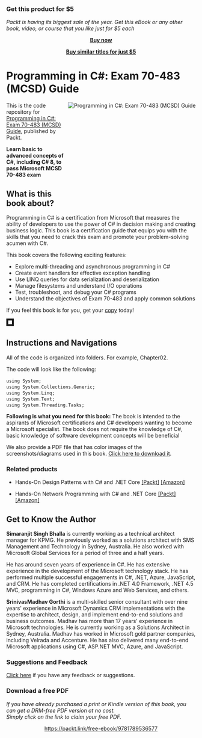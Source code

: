 
### Get this product for $5

<i>Packt is having its biggest sale of the year. Get this eBook or any other book, video, or course that you like just for $5 each</i>


<b><p align='center'>[Buy now](https://packt.link/9781789536577)</p></b>


<b><p align='center'>[Buy similar titles for just $5](https://subscription.packtpub.com/search)</p></b>


# Programming in C#: Exam 70-483 (MCSD) Guide 

<a href="https://www.packtpub.com/in/application-development/programming-c-exam-70-483-mcsd-guide?utm_source=github&utm_medium=repository&utm_campaign=9781789536577"><img src="https://www.packtpub.com/media/catalog/product/cache/e4d64343b1bc593f1c5348fe05efa4a6/9/7/9781789536577-original.jpeg" alt="Programming in C#: Exam 70-483 (MCSD) Guide " height="256px" align="right"></a>

This is the code repository for [Programming in C#: Exam 70-483 (MCSD) Guide](https://www.packtpub.com/in/application-development/programming-c-exam-70-483-mcsd-guide?utm_source=github&utm_medium=repository&utm_campaign=9781789536577), published by Packt.

**Learn basic to advanced concepts of C#, including C# 8, to pass Microsoft MCSD 70-483 exam**

## What is this book about?
Programming in C# is a certification from Microsoft that measures the ability of developers to use the power of C# in decision making and creating business logic. This book is a certification guide that equips you with the skills that you need to crack this exam and promote your problem-solving acumen with C#.


This book covers the following exciting features:
* Explore multi-threading and asynchronous programming in C# 
* Create event handlers for effective exception handling 
* Use LINQ queries for data serialization and deserialization 
* Manage filesystems and understand I/O operations 
* Test, troubleshoot, and debug your C# programs 
* Understand the objectives of Exam 70-483 and apply common solutions

If you feel this book is for you, get your [copy](https://www.amazon.com/dp/178953657X) today!

<a href="https://www.packtpub.com/?utm_source=github&utm_medium=banner&utm_campaign=GitHubBanner"><img src="https://raw.githubusercontent.com/PacktPublishing/GitHub/master/GitHub.png" 
alt="https://www.packtpub.com/" border="5" /></a>

## Instructions and Navigations
All of the code is organized into folders. For example, Chapter02.

The code will look like the following:
```
using System;
using System.Collections.Generic;
using System.Linq;
using System.Text;
using System.Threading.Tasks;
```

**Following is what you need for this book:**
The book is intended to the aspirants of Microsoft certifications and C# developers wanting to become a Microsoft specialist. The book does not require the knowledge of C#, basic knowledge of software development concepts will be beneficial

We also provide a PDF file that has color images of the screenshots/diagrams used in this book. [Click here to download it](https://static.packt-cdn.com/downloads/9781789536577_ColorImages.pdf).

### Related products
* Hands-On Design Patterns with C# and .NET Core  [[Packt]](https://www.packtpub.com/application-development/hands-design-patterns-c-and-net-core?utm_source=github&utm_medium=repository&utm_campaign=9781789133646) [[Amazon]](https://www.amazon.com/dp/1789133645)

* Hands-On Network Programming with C# and .NET Core  [[Packt]](https://www.packtpub.com/application-development/hands-network-programming-c-and-net-core?utm_source=github&utm_medium=repository&utm_campaign=9781789340761) [[Amazon]](https://www.amazon.com/dp/1789340764)

## Get to Know the Author
**Simaranjit Singh Bhalla**
is currently working as a technical architect manager for KPMG. He previously worked as a solutions architect with SMS Management and Technology in Sydney, Australia. He also worked with Microsoft Global Services for a period of three and a half years.

He has around seven years of experience in C#. He has extensive experience in the development of the Microsoft technology stack. He has performed multiple successful engagements in C#, .NET, Azure, JavaScript, and CRM. He has completed certifications in .NET 4.0 Framework, .NET 4.5 MVC, programming in C#, Windows Azure and Web Services, and others.

**SrinivasMadhav Gorthi**
is a multi-skilled senior consultant with over nine years' experience in Microsoft Dynamics CRM implementations with the expertise to architect, design, and implement end-to-end solutions and business outcomes. Madhav has more than 17 years' experience in Microsoft technologies. He is currently working as a Solutions Architect in Sydney, Australia. Madhav has worked in Microsoft gold partner companies, including Velrada and Accenture. He has also delivered many end-to-end Microsoft applications using C#, ASP.NET MVC, Azure, and JavaScript.

### Suggestions and Feedback
[Click here](https://docs.google.com/forms/d/e/1FAIpQLSdy7dATC6QmEL81FIUuymZ0Wy9vH1jHkvpY57OiMeKGqib_Ow/viewform) if you have any feedback or suggestions.
### Download a free PDF

 <i>If you have already purchased a print or Kindle version of this book, you can get a DRM-free PDF version at no cost.<br>Simply click on the link to claim your free PDF.</i>
<p align="center"> <a href="https://packt.link/free-ebook/9781789536577">https://packt.link/free-ebook/9781789536577 </a> </p>